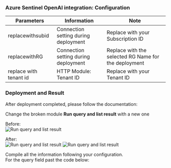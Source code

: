 <h3>Azure Sentinel OpenAI integration: Configuration</h3>
 
| **Parameters** | **Information** | **Note** |
| ------------- | ------------- | ------------- |
| replacewithsubid | Connection setting during deployment | Replace with your Subscription ID |
| replacewithRG | Connection setting during deployment | Replace with the selected RG Name for the deployment |
| replace with tenant id | HTTP Module: Tenant ID | Replace with your Tenant ID |

 
 
<h3> Deployment and Result </h3>
 
After deployment completed, please follow the documentation:

Change the broken module __Run query and list result__ with a new one
 
Before: <br>
![Run query and list result](./images/run-query-list-result1.jpg)

After: <br>
![Run query and list result](./images/run-query-list-result2.jpg)
![Run query and list result](./images/run-query-list-result3.jpg)

Compile all the information following your configuration.<br>
For the query field past the code below:




